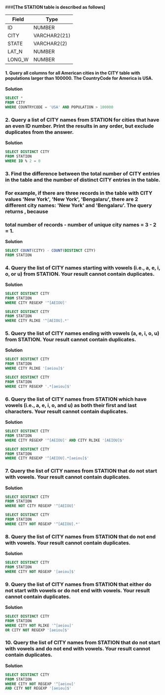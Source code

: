 ###**[The STATION table is described as follows]**

|  Field | Type |
|---|---|
| ID  | NUMBER |
| CITY | VARCHAR2(21)   |
| STATE  | VARCHAR2(2)  |
| LAT_N |  NUMBER |
| LONG_W | NUMBER |

#### 1.  Query all columns for all American cities in the CITY table with populations larger than 100000. The CountryCode for America is USA.

**Solution**
```sql
SELECT *
FROM CITY
WHERE COUNTRYCODE = 'USA' AND POPULATION > 100000
```

### 2. Query a list of CITY names from STATION for cities that have an even ID number. Print the results in any order, but exclude duplicates from the answer.

**Solution**
```sql
SELECT DISTINCT CITY
FROM STATION
WHERE ID % 2 = 0
```

### 3. Find the difference between the total number of CITY entries in the table and the number of distinct CITY entries in the table.

### For example, if there are three records in the table with CITY values 'New York', 'New York', 'Bengalaru', there are 2 different city names: 'New York' and 'Bengalaru'. The query returns , because
### total number of records - number of unique city names = 3 - 2 = 1.

**Solution**
```sql
SELECT COUNT(CITY) - COUNT(DISTINCT CITY)
FROM STATION
```

### 4. Query the list of CITY names starting with vowels (i.e., a, e, i, o, or u) from STATION. Your result cannot contain duplicates.

**Solution**
```sql
SELECT DISTINCT CITY
FROM STATION
WHERE CITY REGEXP '^[AEIOU]'

SELECT DISTINCT CITY
FROM STATION
WHERE CITY RLIKE '^[AEIOU].*'
```

### 5. Query the list of CITY names ending with vowels (a, e, i, o, u) from STATION. Your result cannot contain duplicates.

**Solution**
```sql
SELECT DISTINCT CITY
FROM STATION
WHERE CITY RLIKE '[aeiou]$'

SELECT DISTINCT CITY
FROM STATION
WHERE CITY REGEXP '.*[aeiou]$'
```

### 6. Query the list of CITY names from STATION which have vowels (i.e., a, e, i, o, and u) as both their first and last characters. Your result cannot contain duplicates.

**Solution**
```sql
SELECT DISTINCT CITY
FROM STATION
WHERE CITY REGEXP '^[AEIOU]' AND CITY RLIKE '[AEIOU]$'

SELECT DISTINCT CITY
FROM STATION
WHERE CITY REGEXP '^[AEIOU].*[aeiou]$'
```

### 7. Query the list of CITY names from STATION that do not start with vowels. Your result cannot contain duplicates.

**Solution**
```sql
SELECT DISTINCT CITY
FROM STATION
WHERE NOT CITY REGEXP '^[AEIOU]'

SELECT DISTINCT CITY
FROM STATION
WHERE CITY NOT REGEXP '^[AEIOU].*'
```

### 8. Query the list of CITY names from STATION that do not end with vowels. Your result cannot contain duplicates.

**Solution**
```sql
SELECT DISTINCT CITY
FROM STATION
WHERE CITY NOT REGEXP '[aeiou]$'
```

### 9. Query the list of CITY names from STATION that either do not start with vowels or do not end with vowels. Your result cannot contain duplicates.

**Solution**
```sql
SELECT DISTINCT CITY
FROM STATION
WHERE CITY NOT RLIKE '^[aeiou]'
OR CITY NOT REGEXP '[aeiou]$'
```

### 10. Query the list of CITY names from STATION that do not start with vowels and do not end with vowels. Your result cannot contain duplicates.

**Solution**
```sql
SELECT DISTINCT CITY
FROM STATION
WHERE CITY NOT REGEXP '^[aeiou]'
AND CITY NOT REGEXP '[aeiou]$'
```

